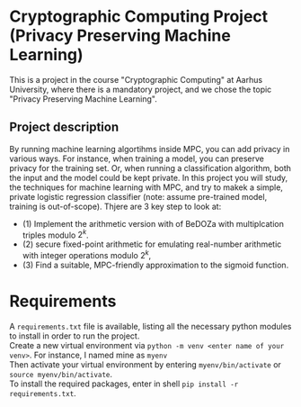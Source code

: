 # Cryptographic Computing Project (Privacy Preserving Machine Learning)
This is a project in the course "Cryptographic Computing" at Aarhus University, where there is a mandatory project, and we chose the topic "Privacy Preserving Machine Learning".

## Project description
By running machine learning algortihms inside MPC, you can add privacy in various ways. For instance, when training a model, you can preserve privacy for the training set. Or, when running a classification algorithm, both the input and the model could be kept private. In this project you will study, the techniques for machine learning with MPC, and try to makek a simple, private logistic regression classifier (note: assume pre-trained model, training is out-of-scope). Thjere are 3 key step to look at:
- (1) Implement the arithmetic version with of BeDOZa with multiplcation triples modulo $2^k$.
- (2) secure fixed-point arithmetic for emulating real-number arithmetic with integer operations modulo $2^k$,
- (3) Find a suitable, MPC-friendly approximation to the sigmoid function.

# Requirements
A `requirements.txt` file is available, listing all the necessary python modules to install in order to run the project. <br>
Create a new virtual environment via `python -m venv <enter name of your venv>`. For instance, I named mine as `myenv` <br>
Then activate your virtual environment by entering `myenv/bin/activate` or `source myenv/bin/activate`. <br>
To install the required packages, enter in shell `pip install -r requirements.txt`.